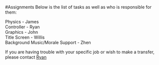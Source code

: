 #Assignments
Below is the list of tasks as well as who is responsible for them:

Physics - James <br>
Controller - Ryan <br>
Graphics - John <br>
Title Screen - Willis <br>
Background Music/Morale Support - Zhen <br>

If you are having trouble with your specific job or wish to make a transfer, please contact <a href="mailto:rstentz88@mtlstudents.net">Ryan</a>
